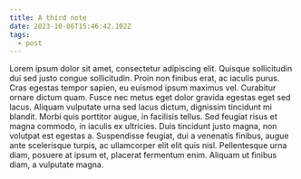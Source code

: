 ```yaml
---
title: A third note
date: 2023-10-06T15:46:42.102Z
tags:
  - post
---
```

Lorem ipsum dolor sit amet, consectetur adipiscing elit. Quisque sollicitudin dui sed justo congue sollicitudin. Proin non finibus erat, ac iaculis purus. Cras egestas tempor sapien, eu euismod ipsum maximus vel. Curabitur ornare dictum quam. Fusce nec metus eget dolor gravida egestas eget sed lacus. Aliquam vulputate urna sed lacus dictum, dignissim tincidunt mi blandit. Morbi quis porttitor augue, in facilisis tellus. Sed feugiat risus et magna commodo, in iaculis ex ultricies. Duis tincidunt justo magna, non volutpat est egestas a. Suspendisse feugiat, dui a venenatis finibus, augue ante scelerisque turpis, ac ullamcorper elit elit quis nisl. Pellentesque urna diam, posuere at ipsum et, placerat fermentum enim. Aliquam ut finibus diam, a vulputate magna.